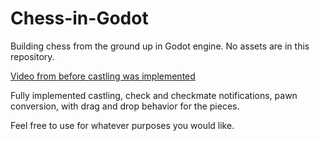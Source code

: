 # Chess-in-Godot
Building chess from the ground up in Godot engine.  No assets are in this repository.

[Video from before castling was implemented](https://www.youtube.com/watch?v=k9aj2qnCr_I)


Fully implemented castling, check and checkmate notifications, pawn conversion, with drag and drop behavior for the pieces.

Feel free to use for whatever purposes you would like.
